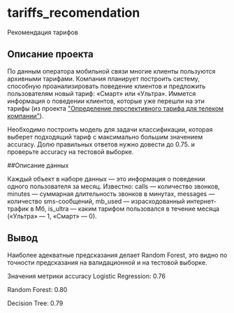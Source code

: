 # tariffs_recomendation
Рекомендация тарифов

## Описание проекта

По данным оператора мобильной связи многие клиенты пользуются архивными тарифами. Компания планирует построить систему, способную проанализировать поведение клиентов и предложить пользователям новый тариф: «Смарт» или «Ультра».
Иммется информация о поведении клиентов, которые уже перешли на эти тарифы (из проекта <a href = "https://github.com/Timur-Chu/Mobile_tariffs_analysis">"Определение перспективного тарифа для телеком компании"</a>).

Необходимо построить модель для задачи классификации, которая выберет подходящий тариф с максимально большим значением accuracy. Долю  правильных ответов нужно довести    до 0.75. и проверьте accuracy на тестовой выборке.

##Описание данных

Каждый объект в наборе данных — это информация о поведении одного пользователя за месяц. Известно:
сalls — количество звонков,
minutes — суммарная длительность звонков в минутах,
messages — количество sms-сообщений,
mb_used — израсходованный интернет-трафик в Мб,
is_ultra — каким тарифом пользовался в течение месяца («Ультра» — 1, «Смарт» — 0).

## Вывод

Наиболее адекватные предсказания делает Random Forest, это видно по точности предсказания на валидационной и на тестовой выборке.

Значения метрики accuracy
Logistic Regression: 0.76

Random Forest: 0.80

Decision Tree: 0.79
